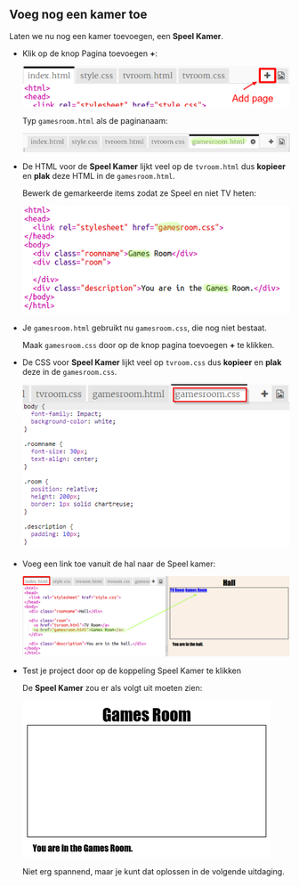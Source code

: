 ## Voeg nog een kamer toe

Laten we nu nog een kamer toevoegen, een **Speel Kamer**.

+ Klik op de knop Pagina toevoegen **+**:
    
    ![screenshot](images/rooms-add-page.png)
    
    Typ `gamesroom.html` als de paginanaam:
    
    ![screenshot](images/rooms-games-html.png)

+ De HTML voor de **Speel Kamer** lijkt veel op de `tvroom.html` dus **kopieer** en **plak** deze HTML in de `gamesroom.html`.
    
    Bewerk de gemarkeerde items zodat ze Speel en niet TV heten:
    
    ![screenshot](images/rooms-games-html2.png)

+ Je `gamesroom.html` gebruikt nu `gamesroom.css`, die nog niet bestaat.
    
    Maak `gamesroom.css` door op de knop pagina toevoegen **+** te klikken.

+ De CSS voor **Speel Kamer** lijkt veel op `tvroom.css` dus **kopieer** en **plak** deze in de `gamesroom.css`.
    
    ![screenshot](images/rooms-add-games-css.png)

+ Voeg een link toe vanuit de hal naar de Speel kamer:
    
    ![screenshot](images/rooms-hall-games.png)

+ Test je project door op de koppeling Speel Kamer te klikken
    
    De **Speel Kamer** zou er als volgt uit moeten zien:
    
    ![screenshot](images/rooms-games-before.png)
    
    Niet erg spannend, maar je kunt dat oplossen in de volgende uitdaging.